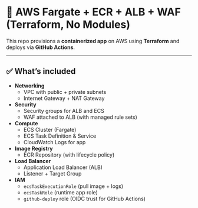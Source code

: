 # 🚀 AWS Fargate + ECR + ALB + WAF (Terraform, No Modules)

This repo provisions a **containerized app** on AWS using **Terraform** and deploys via **GitHub Actions**.

---

## ✅ What’s included

- **Networking**
  - VPC with public + private subnets
  - Internet Gateway + NAT Gateway
- **Security**
  - Security groups for ALB and ECS
  - WAF attached to ALB (with managed rule sets)
- **Compute**
  - ECS Cluster (Fargate)
  - ECS Task Definition & Service
  - CloudWatch Logs for app
- **Image Registry**
  - ECR Repository (with lifecycle policy)
- **Load Balancer**
  - Application Load Balancer (ALB)
  - Listener + Target Group
- **IAM**
  - `ecsTaskExecutionRole` (pull image + logs)
  - `ecsTaskRole` (runtime app role)
  - `github-deploy` role (OIDC trust for GitHub Actions)